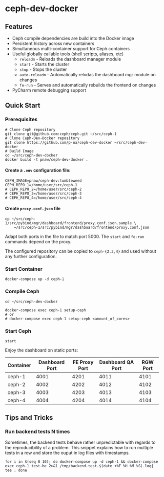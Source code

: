 # ceph-dev-docker

## Features

- Ceph compile dependencies are build into the Docker image
- Persistent history across new containers
- Simultaneous multi-container support for Ceph containers
- Useful globally callable tools (shell scripts, aliases, etc)
    - `reloadm`      - Reloads the dashboard manager module
    - `start`        - Starts the cluster
    - `stop`         - Stops the cluster
    - `auto-reloadm` - Automatically relodas the dashboard mgr module on
                       changes
    - `fe-run`       - Serves and automatically rebuilds the frontend on
                       changes
- PyCharm remote debugging support

## Quick Start

### Prerequisites

```
# Clone Ceph repository
git clone git@github.com:ceph/ceph.git ~/src/ceph-1
# Clone Ceph-Dev-Docker repository
git clone https://github.com/p-na/ceph-dev-docker ~/src/ceph-dev-docker
# Build Image
cd ~/src/ceph-dev-docker
docker build -t pnaw/ceph-dev-docker .
```

#### Create a `.env` configuration file:

```
CEPH_IMAGE=pnaw/ceph-dev:tumbleweed
CEPH_REPO_1=/home/user/src/ceph-1
# CEPH_REPO_2=/home/user/src/ceph-2
# CEPH_REPO_3=/home/user/src/ceph-3
# CEPH_REPO_4=/home/user/src/ceph-4
```

#### Create `proxy.conf.json` file

```
cp ~/src/ceph-1/src/pybind/mgr/dashboard/frontend/proxy.conf.json.sample \
    ~/src/ceph-1/src/pybind/mgr/dashboard/frontend/proxy.conf.json
```

Adapt both ports in the file to match port 5000. The `start` and `fe-run`
commands depend on the proxy.

The configured repository can be copied to `ceph-{2,3,4}` and used without any
further configuration.

### Start Container 

```
docker-compose up -d ceph-1
```

### Compile Ceph

```
cd ~/src/ceph-dev-docker

docker-compose exec ceph-1 setup-ceph
# or
# docker-compose exec ceph-1 setup-ceph <amount_of_cores>
```

### Start Ceph 

```
start
```

Enjoy the dashboard on static ports:

| Container | Dashboard Port | FE Proxy Port | Dashboard QA Port | RGW Port |
|-----------|----------------|---------------|-------------------|----------|
| ceph-1    | 4001           | 4201          | 4011              | 4101     |
| ceph-2    | 4002           | 4202          | 4012              | 4102     |
| ceph-3    | 4003           | 4203          | 4013              | 4103     |
| ceph-4    | 4004           | 4204          | 4014              | 4104     |


## Tips and Tricks

### Run backend tests N times

Sometimes, the backend tests behave rather unpredictable with regards to the reproducibility of a problem.  This snippet explains how to run multiple tests in a row and store the ouput in log files with timestamps.

```
for i in $(seq 0 10); do docker-compose up -d ceph-1 && docker-compose exec ceph-1 test-be 2>&1 /tmp/backend-test-$(date +%F_%H_%M_%S).log| tee ; done
```
